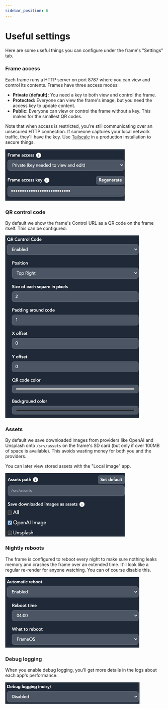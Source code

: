 ```yaml
---
sidebar_position: 6
---
```

# Useful settings

Here are some useful things you can configure under the frame's "Settings" tab.

### Frame access

Each frame runs a HTTP server on port 8787 where you can view and control its contents. Frames have three access modes:

- **Private (default):** You need a key to both view and control the frame.
- **Protected:** Everyone can view the frame's image, but you need the access key to update content.
- **Public:** Everyone can view or control the frame without a key. This makes for the smallest QR codes.

Note that when access is restricted, you're still communicating over an unsecured HTTP connection. If someone captures your local network traffic, they'll have the key. Use [Tailscale](https://tailscale.com/) in a production installation to secure things.

![](./_img2/access.png)

### QR control code

By default we show the frame's Control URL as a QR code on the frame itself. This can be configured:

![](./_img2/qr-setting.png)

### Assets

By default we save downloaded images from providers like OpenAI and Unsplash onto `/srv/assets` on the frame's SD card (but only if over 100MB of space is available). This avoids wasting money for both you and the providers.

You can later view stored assets with the "Local image" app.

![](./_img2/assets.png)

### Nightly reboots

The frame is configured to reboot every night to make sure nothing leaks memory and crashes the frame over an extended time. It'll look like a regular re-render for anyone watching. You can of course disable this.

![](./_img2/reboots.png)

### Debug logging

When you enable debug logging, you'll get more details in the logs about each app's performance.

![](./_img2/debug.png)
